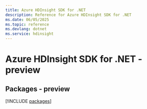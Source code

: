 ```yaml
---
title: Azure HDInsight SDK for .NET
description: Reference for Azure HDInsight SDK for .NET
ms.date: 06/05/2025
ms.topic: reference
ms.devlang: dotnet
ms.service: hdinsight
---
```

# Azure HDInsight SDK for .NET - preview
## Packages - preview
[!INCLUDE [packages](hdinsight-index.md)]